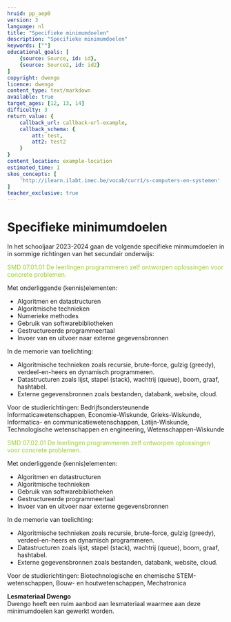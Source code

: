 ```yaml
---
hruid: pp_aep0
version: 3
language: nl
title: "Specifieke minimumdoelen"
description: "Specifieke minimumdoelen"
keywords: [""]
educational_goals: [
    {source: Source, id: id}, 
    {source: Source2, id: id2}
]
copyright: dwengo
licence: dwengo
content_type: text/markdown
available: true
target_ages: [12, 13, 14]
difficulty: 3
return_value: {
    callback_url: callback-url-example,
    callback_schema: {
        att: test,
        att2: test2
    }
}
content_location: example-location
estimated_time: 1
skos_concepts: [
    'http://ilearn.ilabt.imec.be/vocab/curr1/s-computers-en-systemen'
]
teacher_exclusive: true
---
```


# Specifieke minimumdoelen

In het schooljaar 2023-2024 gaan de volgende specifieke minmumdoelen in in sommige richtingen van het secundair onderwijs:

<span style="color: yellowgreen">SMD 07.01.01 De leerlingen programmeren zelf ontworpen oplossingen voor concrete problemen.</span>

Met onderliggende (kennis)elementen:<br>
* Algoritmen en datastructuren
* Algoritmische technieken
* Numerieke methodes
* Gebruik van softwarebibliotheken
* Gestructureerde programmeertaal
* Invoer van en uitvoer naar externe gegevensbronnen

In de memorie van toelichting:<br>
* Algoritmische technieken zoals recursie, brute-force, gulzig (greedy), verdeel-en-heers en dynamisch programmeren.
* Datastructuren zoals lijst, stapel (stack), wachtrij (queue), boom, graaf, hashtabel.
* Externe gegevensbronnen zoals bestanden, databank, website, cloud.

Voor de studierichtingen: Bedrijfsondersteunende Informaticawetenschappen, Economie-Wiskunde, Grieks-Wiskunde, Informatica- en communicatiewetenschappen, Latijn-Wiskunde, Technologische wetenschappen en engineering, Wetenschappen-Wiskunde
 
<span style="color: yellowgreen">SMD 07.02.01 De leerlingen programmeren zelf ontworpen oplossingen voor concrete problemen.</span>

Met onderliggende (kennis)elementen:<br>
* Algoritmen en datastructuren
* Algoritmische technieken
* Gebruik van softwarebibliotheken
* Gestructureerde programmeertaal
* Invoer van en uitvoer naar externe gegevensbronnen

In de memorie van toelichting:<br>
* Algoritmische technieken zoals recursie, brute-force, gulzig (greedy), verdeel-en-heers en dynamisch programmeren.
* Datastructuren zoals lijst, stapel (stack), wachtrij (queue), boom, graaf, hashtabel.
* Externe gegevensbronnen zoals bestanden, databank, website, cloud.
  
Voor de studierichtingen: Biotechnologische en chemische STEM-wetenschappen, Bouw- en houtwetenschappen, Mechatronica

<div class="alert alert-box alert-success">
    <strong>Lesmateriaal Dwengo</strong><br>
    Dwengo heeft een ruim aanbod aan lesmateriaal waarmee aan deze minimumdoelen kan gewerkt worden. 
</div>
